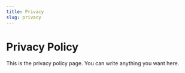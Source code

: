 ```yaml
---
title: Privacy
slug: privacy
---
```

# Privacy Policy

This is the privacy policy page. You can write anything you want here. 